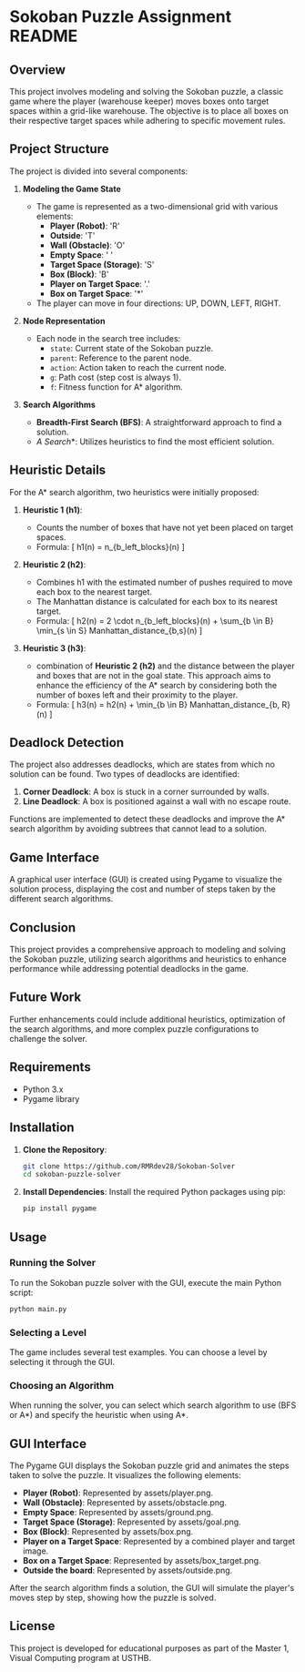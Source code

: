 # Sokoban Puzzle Assignment README

## Overview
This project involves modeling and solving the Sokoban puzzle, a classic game where the player (warehouse keeper) moves boxes onto target spaces within a grid-like warehouse. The objective is to place all boxes on their respective target spaces while adhering to specific movement rules.

## Project Structure
The project is divided into several components:

1. **Modeling the Game State**
   - The game is represented as a two-dimensional grid with various elements:
     - **Player (Robot)**: 'R'
     - **Outside**: 'T'
     - **Wall (Obstacle)**: 'O'
     - **Empty Space**: '   '
     - **Target Space (Storage)**: 'S'
     - **Box (Block)**: 'B'
     - **Player on Target Space**: '.'
     - **Box on Target Space**: '*'
   - The player can move in four directions: UP, DOWN, LEFT, RIGHT.

2. **Node Representation**
   - Each node in the search tree includes:
     - `state`: Current state of the Sokoban puzzle.
     - `parent`: Reference to the parent node.
     - `action`: Action taken to reach the current node.
     - `g`: Path cost (step cost is always 1).
     - `f`: Fitness function for A* algorithm.

3. **Search Algorithms**
   - **Breadth-First Search (BFS)**: A straightforward approach to find a solution.
   - **A* Search**: Utilizes heuristics to find the most efficient solution.

## Heuristic Details
For the A* search algorithm, two heuristics were initially proposed:

1. **Heuristic 1 (h1)**: 
   - Counts the number of boxes that have not yet been placed on target spaces.
   - Formula: 
     \[
     h1(n) = n_{b\_left\_blocks}(n)
     \]

2. **Heuristic 2 (h2)**: 
   - Combines h1 with the estimated number of pushes required to move each box to the nearest target.
   - The Manhattan distance is calculated for each box to its nearest target.
   - Formula:
     \[
     h2(n) = 2 \cdot n_{b\_left\_blocks}(n) + \sum_{b \in B} \min_{s \in S} Manhattan\_distance_{b,s}(n)
     \]

3. **Heuristic 3 (h3)**: 
   - combination of **Heuristic 2 (h2)** and the distance between the player and boxes that are not in the goal state. This approach aims to enhance the efficiency of the A* search by considering both the number of boxes left and their proximity to the player.
   - Formula:
   \[
      h3(n) = h2(n) +  \min_{b \in B} Manhattan\_distance_{b, R}(n)
   \]

## Deadlock Detection
The project also addresses deadlocks, which are states from which no solution can be found. Two types of deadlocks are identified:

1. **Corner Deadlock**: A box is stuck in a corner surrounded by walls.
2. **Line Deadlock**: A box is positioned against a wall with no escape route.

Functions are implemented to detect these deadlocks and improve the A* search algorithm by avoiding subtrees that cannot lead to a solution.

## Game Interface
A graphical user interface (GUI) is created using Pygame to visualize the solution process, displaying the cost and number of steps taken by the different search algorithms.

## Conclusion
This project provides a comprehensive approach to modeling and solving the Sokoban puzzle, utilizing search algorithms and heuristics to enhance performance while addressing potential deadlocks in the game.

## Future Work
Further enhancements could include additional heuristics, optimization of the search algorithms, and more complex puzzle configurations to challenge the solver.

## Requirements

- Python 3.x
- Pygame library

## Installation

1. **Clone the Repository**:
   ```bash
   git clone https://github.com/RMRdev28/Sokoban-Solver
   cd sokoban-puzzle-solver
   ```

2. **Install Dependencies**:
   Install the required Python packages using pip:
   ```bash
   pip install pygame
   ```

## Usage

### Running the Solver

To run the Sokoban puzzle solver with the GUI, execute the main Python script:

```bash
python main.py
```
### Selecting a Level

The game includes several test examples. You can choose a level by selecting it through the GUI.

### Choosing an Algorithm

When running the solver, you can select which search algorithm to use (BFS or A\*) and specify the heuristic when using A\*.

## GUI Interface

The Pygame GUI displays the Sokoban puzzle grid and animates the steps taken to solve the puzzle. It visualizes the following elements:

- **Player (Robot)**: Represented by  assets/player.png.
- **Wall (Obstacle)**: Represented by assets/obstacle.png.
- **Empty Space**: Represented by assets/ground.png.
- **Target Space (Storage)**: Represented by assets/goal.png.
- **Box (Block)**: Represented by  assets/box.png.
- **Player on a Target Space**: Represented by a combined player and target image.
- **Box on a Target Space**: Represented by assets/box_target.png.
- **Outside the board**: Represented by assets/outside.png.

After the search algorithm finds a solution, the GUI will simulate the player's moves step by step, showing how the puzzle is solved.


## License

This project is developed for educational purposes as part of the Master 1, Visual Computing program at USTHB.
